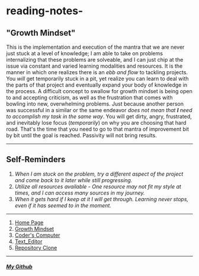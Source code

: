 # reading-notes-

## **"Growth Mindset"**
This is the implementation and execution of the mantra that we are never just stuck at a level of knowledge; I am able to take on problems internalizing that these problems are solveable, and I can just chip at the issue via constant and varied learning modalities and resources. It is the manner in which one realizes there is an _ebb and flow_ to tackling projects. You *will* get temporarily stuck in a pit, yet realize you can learn to deal with the parts of that project and eventually expand your body of knowledge in the process.
A difficult concept to swallow for growth mindset is being open to and accepting criticism, as well as the frustration that comes with bowling into new, overwhelming problems. Just because another person was successful in a similar or the same endeavor _does not mean that **I** need to accomplish my task in the same way_. You will get dirty, angry, frustrated, and inevitably lose focus (_temporarily_) on why you are choosing that hard road. That's the time that you need to go to that mantra of improvement bit by bit until the goal is reached. Passivity will not bring results.

***

## Self-Reminders

1. *When I am stuck on the problem, try a different aspect of the project and come back to it later while still progressing.*
1. *Utilize all resources available - One resource may not fit my style at times, and I can access many sources in my journey.*
1. *When it gets hard if I keep at it I will get through. Learning never stops, even if it has seemed to in the moment.*




***

1. [Home Page](/README.md)
1. [Growth Mindset](/Learning-Journal.md)
1. [Coder's Computer](/CODERS_COMPUTER.md)
1. [Text_Editor](/Text_Editors.md)
1. [Repository Clone](/GitClone.md)

***

##### [My Github](https://github.com/Ocsilius)

